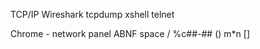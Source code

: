 TCP/IP
Wireshark
tcpdump
xshell
telnet

Chrome - network panel
ABNF
	space
	/
	%c##-##	
	()
	m*n
	[]